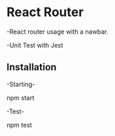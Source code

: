 # React Router


-React router usage with a nawbar.

-Unit Test with Jest




## Installation

-Starting-

npm start 



-Test-

npm test
